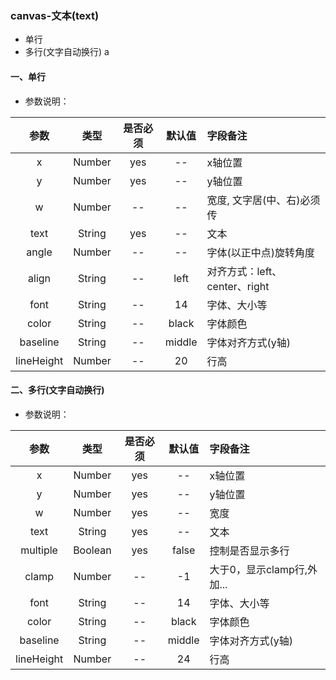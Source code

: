 ### canvas-文本(text)
+ 单行
+ 多行(文字自动换行)
a
#### 一、单行

+ 参数说明： 

| 参数 | 类型 | 是否必须 | 默认值 | 字段备注 |
| :----: | :----: | :----: | :----: | :---- |
| x | Number | yes | -- | x轴位置 |
| y | Number | yes | -- | y轴位置 |
| w | Number | -- | -- | 宽度, 文字居(中、右)必须传 |
| text | String | yes | -- | 文本 |
| angle | Number | -- | -- | 字体(以正中点)旋转角度 |
| align | String | -- | left | 对齐方式：left、center、right |
| font | String | -- | 14 | 字体、大小等 |
| color | String | -- | black | 字体颜色 |
| baseline | String | -- | middle | 字体对齐方式(y轴) |
| lineHeight | Number | -- | 20 | 行高 |

#### 二、多行(文字自动换行)

+ 参数说明： 

| 参数 | 类型 | 是否必须 | 默认值 | 字段备注 |
| :----: | :----: | :----: | :----: | :---- |
| x | Number | yes | -- | x轴位置 |
| y | Number | yes | -- | y轴位置 |
| w | Number | yes | -- | 宽度 |
| text | String | yes | -- | 文本 |
| multiple | Boolean | yes | false | 控制是否显示多行 |
| clamp | Number | -- | -1 | 大于0，显示clamp行,外加... |
| font | String | -- | 14 | 字体、大小等 |
| color | String | -- | black | 字体颜色 |
| baseline | String | -- | middle | 字体对齐方式(y轴) |
| lineHeight | Number | -- | 24 | 行高 |
